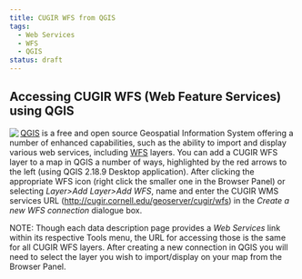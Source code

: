 ```yaml
---
title: CUGIR WFS from QGIS
tags:
  - Web Services
  - WFS
  - QGIS
status: draft
---
```

## Accessing CUGIR WFS (Web Feature Services) using QGIS
<img align="left" src="images/QGIS_2.18.9_Add_WFS.png"> [QGIS](http://qgis.org) is a free and open source Geospatial Information System offering a number of enhanced capabilities, such as the ability to import and display various web services, including [WFS](wfs.md) layers. You can add a CUGIR WFS layer to a map in QGIS a number of ways, highlighted by the red arrows to the left (using QGIS 2.18.9 Desktop application). After clicking the appropriate WFS icon (right click the smaller one in the Browser Panel) or selecting *Layer>Add Layer>Add WFS*, name and enter the CUGIR WMS services URL (http://cugir.cornell.edu/geoserver/cugir/wfs) in the *Create a new WFS connection* dialogue box. 

NOTE: Though each data description page provides a *Web Services* link within its respective Tools menu, the URL for accessing those is the same for all CUGIR WFS layers. After creating a new connection in QGIS you will need to select the layer you wish to import/display on your map from the Browser Panel.
